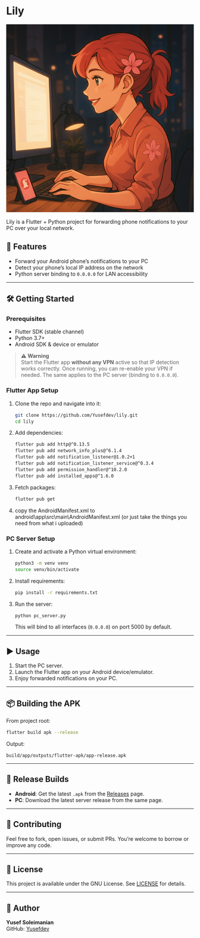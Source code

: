 # Lily

![Lily Logo](logo.png)

Lily is a Flutter + Python project for forwarding phone notifications to your PC over your local network.

## 🚀 Features

- Forward your Android phone’s notifications to your PC  
- Detect your phone’s local IP address on the network  
- Python server binding to `0.0.0.0` for LAN accessibility  

---

## 🛠 Getting Started

### Prerequisites

- Flutter SDK (stable channel)  
- Python 3.7+  
- Android SDK & device or emulator  

> **⚠️ Warning**  
> Start the Flutter app **without any VPN** active so that IP detection works correctly. Once running, you can re-enable your VPN if needed. The same applies to the PC server (binding to `0.0.0.0`).

### Flutter App Setup

1. Clone the repo and navigate into it:
   ```bash
   git clone https://github.com/Yusefdev/lily.git
   cd lily
   ```

2. Add dependencies:
   ```bash
   flutter pub add http@^0.13.5
   flutter pub add network_info_plus@^6.1.4
   flutter pub add notification_listener@1.0.2+1
   flutter pub add notification_listener_service@^0.3.4
   flutter pub add permission_handler@^10.2.0
   flutter pub add installed_apps@^1.6.0
   ```

3. Fetch packages:
   ```bash
   flutter pub get
   ```

4. copy the AndroidManifest.xml to android\app\src\main\AndroidManifest.xml (or just take the things you need from what i uploaded)

### PC Server Setup

1. Create and activate a Python virtual environment:
   ```bash
   python3 -m venv venv
   source venv/bin/activate
   ```

2. Install requirements:
   ```bash
   pip install -r requirements.txt
   ```

3. Run the server:
   ```bash
   python pc_server.py
   ```
   This will bind to all interfaces (`0.0.0.0`) on port 5000 by default.

---

## ▶️ Usage

1. Start the PC server.
2. Launch the Flutter app on your Android device/emulator.
3. Enjoy forwarded notifications on your PC.

---

## 📦 Building the APK

From project root:
```bash
flutter build apk --release
```

Output:
```
build/app/outputs/flutter-apk/app-release.apk
```

---

## 🎁 Release Builds

- **Android**: Get the latest `.apk` from the [Releases](https://github.com/Yusefdev/lily/releases) page.  
- **PC**: Download the latest server release from the same page.

---

## 🤝 Contributing

Feel free to fork, open issues, or submit PRs. You’re welcome to borrow or improve any code.

---

## 📄 License

This project is available under the GNU License. See [LICENSE](LICENSE) for details.

---

## 👤 Author

**Yusef Soleimanian**  
GitHub: [Yusefdev](https://github.com/Yusefdev)
